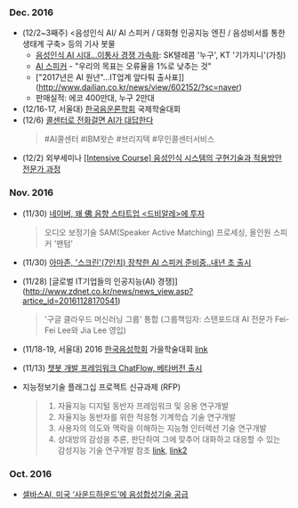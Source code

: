 
### Dec. 2016 
* (12/2~3째주) <음성인식 AI/ AI 스피커 / 대화형 인공지능 엔진 / 음성비서를 통한 생태계 구축> 등의 기사 봇물 
  * [음성인식 AI 시대…이통사 경쟁 가속화](http://www.newstomato.com/ReadNews.aspx?no=717248): SK텔레콤 '누구', KT '기가지니'(가칭)
  * [AI 스피커](http://it.chosun.com/news/article.html?no=2828084) - "우리의 목표는 오류율을 1%로 낮추는 것" 
  * ["2017년은 AI 원년"...IT업계 앞다퉈 출사표]](http://www.dailian.co.kr/news/view/602152/?sc=naver)
  * 판매실적: 에코 400만대, 누구 2만대
* (12/16-17, 서울대) [한국음운론학회](http://www.phonology.or.kr/) 국제학술대회 
* (12/6) [콜센터로 전화걸면 AI가 대답한다](http://www.zdnet.co.kr/news/news_view.asp?artice_id=20161130173531)
  > #AI콜센터 #IBM왓슨 #브리지텍 #무인콜센터서비스
* (12/2) 외부세미나 [[Intensive Course] 음성인식 시스템의 구현기술과 적용방안 전문가 과정](http://www.kecft.or.kr/shop/item20.php?it_id=1477877794)

### Nov. 2016 
  * (11/30) [네이버, 왜 佛 음향 스타트업 <드비알레>에 투자](http://www.zdnet.co.kr/news/news_view.asp?artice_id=20161129170319&lo=z35)
    > 오디오 보정기술 SAM(Speaker Active Matching) 프로세싱, 올인원 스피커 '팬텀'
  * (11/30) [아마존, '스크린'(7인치) 장착한 AI 스피커 준비중..내년 초 출시](http://media.daum.net/v/20161130074543713)
  * (11/28) [글로벌 IT기업들의 인공지능(AI) 경쟁]](http://www.zdnet.co.kr/news/news_view.asp?artice_id=20161128170541)
    > '구글 클라우드 머신러닝 그룹' 통합 (그룹책임자: 스탠포드대 AI 전문가 Fei-Fei Lee와 Jia Lee 영입)
  * (11/18-19, 서울대) 2016 [한국음성학회](https://ksss.jams.or.kr/) 가을학술대회 [link](https://ksss.jams.or.kr/co/com/EgovMenu.kci?s_url=/ac/conference/locationGuid/acAccnGuidView.kci&s_MenuId=MENU-000000000032000)
  * (11/13) [챗봇 개발 프레임워크 ChatFlow, 베타버전 출시](http://etinow.me/104)

  * 지능정보기술 플래그십 프로젝트 신규과제 (RFP) 
    > 1) 자율지능 디지털 동반자 프레임워크 및 응용 연구개발
    > 2) 자율지능 동반자를 위한 적응형 기계학습 기술 연구개발
    > 3) 사용자의 의도와 맥락을 이해하는 지능형 인터렉션 기술 연구개발
    > 4) 상대방의 감성을 추론, 판단하여 그에 맞추어 대화하고 대응할 수 있는 감성지능 기술 연구개발 
    > 참조 [link](http://www.zdnet.co.kr/news/news_view.asp?artice_id=20161115090650&lo=z36),  [link2](http://www.msip.go.kr/web/msipContents/contentsView.do?cateId=mssw311&artId=1306927)

### Oct. 2016 
  * [셀바스AI, 미국 ‘사운드하운드’에 음성합성기술 공급](http://www.zdnet.co.kr/news/news_view.asp?artice_id=20161025114712)

